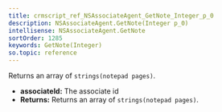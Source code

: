 ```yaml
---
title: crmscript_ref_NSAssociateAgent_GetNote_Integer_p_0
description: NSAssociateAgent.GetNote(Integer p_0)
intellisense: NSAssociateAgent.GetNote
sortOrder: 1285
keywords: GetNote(Integer)
so.topic: reference
---
```



Returns an array of `strings(notepad pages)`.



* **associateId:** The associate id
* **Returns:** Returns an array of `strings(notepad pages)`.


